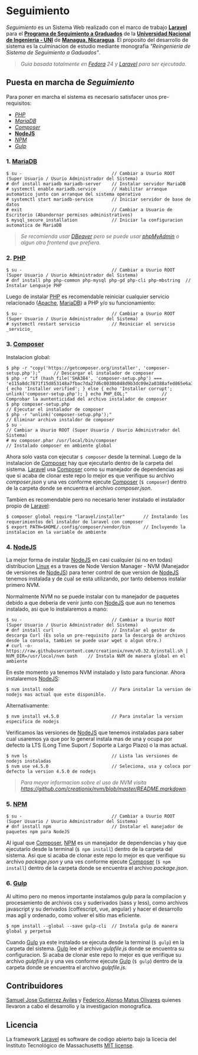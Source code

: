 # Seguimiento

_Seguimiento_ es un Sistema Web realizado con el marco de trabajo [__Laravel__](https://laravel.com/) para el [__Programa de Seguimiento a Graduados__](http://www.graduados.uni.edu.ni/) de la [__Universidad Nacional de Ingenieria - UNI__](http://www.uni.edu.ni/) de [__Managua, Nicaragua__](http://mapanica.net/#13/12.1462/-86.2737). El proposito del desarrollo de sistema es la culminacion de estudio mediante monografia _"Reingenieria de Sistema de Seguimiento a Gaduados"_.

> _Guia basada totalmente en [Fedora](https://getfedora.org/) 24 y [Laravel](https://laravel.com/) para ser ejecutada_.

## Puesta en marcha de _Seguimiento_

Para poner en marcha el sistema es necesario satisfacer unos pre-requisitos:

* [_PHP_](http://php.net/)
* [_MariaDB_](https://mariadb.org/)
* [_Composer_](https://getcomposer.org/)
* [__NodeJS__](https://nodejs.org/es/)
* [_NPM_](https://www.npmjs.com/)
* [_Gulp_](http://gulpjs.com/)

### 1. [MariaDB](https://mariadb.org/)

    $ su -                                  // Cambiar a Usurio ROOT (Super Usuario / Usurio Administrador del Sistema)
    # dnf install mariadb mariadb-server    // Instalar servidor MariaDB
    # systemctl enable mariadb.service      // Habilitar arranque automatico junto con arranque del sistema operativo
    # systemctl start mariadb-service       // Iniciar servidor de base de datos
    # exit                                  // Cambiar a Usuario de Escritorio (Abandornar permisos administrativos)
    $ mysql_secure_installation             // Iniciar la configuracion automatica de MariaDB

> _Se recomienda usar [DBeaver](http://dbeaver.jkiss.org/) pero se puede usar [phpMyAdmin](https://www.phpmyadmin.net/) o algun otro frontend que prefiera._

### 2. [PHP](http://php.net/)

    $ su -                                  // Cambiar a Usurio ROOT (Super Usuario / Usurio Administrador del Sistema)
    # dnf install php php-common php-mysql php-gd php-cli php-mbstring  // Instalar Lenguaje PHP
    
Luego de instalar [PHP](http://php.net/) es recomendable reiniciar cualquier servicio relacionado ([Apache](https://www.apache.org/), [MariaDB](https://mariadb.org/)) a PHP y/o su funcionamiento:

    $ su -                                  // Cambiar a Usurio ROOT (Super Usuario / Usurio Administrador del Sistema)
    # systemctl restart servicio            // Reiniciar el servicio _servicio_

### 3. [Composer](https://getcomposer.org/)

Instalacion global:
    
    $ php -r "copy('https://getcomposer.org/installer', 'composer-setup.php');"     // Descargar el instalador de composer
    $ php -r "if (hash_file('SHA384', 'composer-setup.php') === 'e115a8dc7871f15d853148a7fbac7da27d6c0030b848d9b3dc09e2a0388afed865e6a3d6b3c0fad45c48e2b5fc1196ae') { echo 'Installer verified'; } else { echo 'Installer corrupt'; unlink('composer-setup.php'); } echo PHP_EOL;"             // Comprobar la auntenticidad del archivo instalador de composer
    $ php composer-setup.php                                                        // Ejecutar el instalador de composer
    $ php -r "unlink('composer-setup.php');"                                        // Eliminar archivo instaldor de composer
    $ su -                                                                          // Cambiar a Usurio ROOT (Super Usuario / Usurio Administrador del Sistema)
    # mv composer.phar /usr/local/bin/composer                                      // Instalado composer en ambiente global
    
Ahora solo vasta con ejecutar `$ composer` desde la terminal. Luego de la instalacion de [Composer](https://getcomposer.org/) hay que ejecutarlo dentro de la carpeta del sistema. [Laravel](https://laravel.com/) usa [Composer](https://getcomposer.org/) como su manejador de dependencias asi que si acaba de clonar este repo lo mejor es que verifique su archivo _composer.json_ y una ves conforme ejecute [Composer](https://getcomposer.org/) (`$ composer`) dentro de la carpeta donde se encuentra el archivo _composer.json_.

Tambien es recomendable pero no necesario tener instalado el instalador propio de [Laravel](https://laravel.com/):

    $ composer global require "laravel/installer"       // Instalando los requerimientos del instaldor de laravel con composer
    $ export PATH=$HOME/.config/composer/vendor/bin     // Incluyendo la instalacion en la variable de ambiente
    
### 4. [NodeJS](https://nodejs.org/es/)

La mejor forma de instalar [NodeJS](https://nodejs.org/es/) en casi cualquier (si no en todas) distribucion [Linux](https://www.linuxfoundation.org/) es a traves de Node Version Manager - NVM (Manejador de versiones de [NodeJS](https://nodejs.org/es/)) para tener control de que version de [NodeJS](https://nodejs.org/es/) tenemos instalada y de cual se esta utilizando, por tanto debemos instalar primero NVM.

Normalmente NVM no se puede instalar con tu manejador de paquetes debido a que deberia de venir junto con [NodeJS](https://nodejs.org/es/) que aun no tenemos instalado, asi que lo instalaremos a mano:

    $ su -                                  // Cambiar a Usurio ROOT (Super Usuario / Usurio Administrador del Sistema)
    # dnf install curl                      // Instalar el gestor de descarga Curl (Es solo un pre-requisito para la descarga de archivos desde la consola, tambien se puede usar wget o algun otro.)
    # curl -o- https://raw.githubusercontent.com/creationix/nvm/v0.32.0/install.sh | NVM_DIR=/usr/local/nvm bash    // Instala NVM de manera global en el ambiente
    
En este momento ya tenemos NVM instalado y listo para funcionar. Ahora instalaremos [NodeJS](https://nodejs.org/es/):

    $ nvm install node                      // Para instalar la version de nodejs mas actual que este disponible.
    
Alternativamente:

    $ nvm install v4.5.0                    // Para instalar la version especifica de nodejs

Verificamos las versiones de [NodeJS](https://nodejs.org/es/) que tenemos instaladas para saber cual usaremos ya que por lo general instala mas de una y ocupa por defecto la LTS (Long Time Suport / Soporte a Largo Plazo) o la mas actual.

    $ nvm ls                                // Lista las versiones de nodejs instaladas
    $ nvm use v4.5.0                        // Seleciona, usa y coloca por defecto la version 4.5.0 de nodejs
    
> _Para meyor informacion sobre el uso de NVM visita https://github.com/creationix/nvm/blob/master/README.markdown._

### 5. [NPM](https://www.npmjs.com/)

    $ su -                                  // Cambiar a Usurio ROOT (Super Usuario / Usurio Administrador del Sistema)
    # dnf install npm                       // Instalar el manejador de paquetes npm para NodeJS
    
Al igual que [Composer](https://getcomposer.org/), [NPM](https://www.npmjs.com/) es un manejador de dependencias y hay que ejecutarlo desde la terminal (`$ npm install`) dentro de la carpeta del sistema. Asi que si acaba de clonar este repo lo mejor es que verifique su archivo _package.json_ y una ves conforme ejecute [Composer](https://getcomposer.org/) (`$ npm install`) dentro de la carpeta donde se encuentra el archivo _package.json_.

### 6. [Gulp](http://gulpjs.com/)

Al ultimo pero no menos importante instalamos gulp para la compilacion y procesamiento de archivos css y suderivados (sass y less), como archivos javascript y su derivados (coffescript, vue, angular) y hacer el desarrollo mas agil y ordenado, como volver el sitio mas eficiente.

    $ npm install --global --save gulp-cli  // Instala gulp de manera global y perpetua
    
Cuando [Gulp](http://gulpjs.com/) ya este instalado se ejecuta desde la terminal (`$ gulp`) en la carpeta del sistema. [Gulp](http://gulpjs.com/) lee el archivo _gulpfile.js_ donde se encuentra su configuracion. Si acaba de clonar este repo lo mejor es que verifique su archivo _gulpfile.js_ y una ves conforme ejecute [Gulp](http://gulpjs.com/) (`$ gulp`) dentro de la carpeta donde se encuentra el archivo _gulpfile.js_.

## Contribuidores

[Samuel Jose Gutierrez Aviles](https://github.com/search-sam) y [Federico Alonso Matus Olivares](https://github.com/matusfede) quienes llevaron a cabo el desarrollo y la investigacion monografica.

## Licencia

La framework [Laravel](https://laravel.com/) es software de codigo abierto bajo la licecia del Instituto Tecnológico de Massachusetts [MIT license](http://opensource.org/licenses/MIT).
